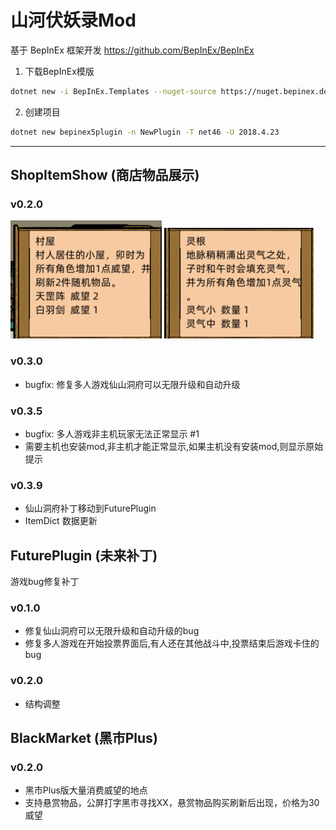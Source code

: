 # 山河伏妖录Mod
基于 BepInEx 框架开发 https://github.com/BepInEx/BepInEx

1. 下载BepInEx模版
```bash
dotnet new -i BepInEx.Templates --nuget-source https://nuget.bepinex.dev/v3/index.json
```
2. 创建项目
```bash
dotnet new bepinex5plugin -n NewPlugin -T net46 -U 2018.4.23
```

---

## ShopItemShow (商店物品展示)

### v0.2.0
![image](https://github.com/Cherrysaber/S010Mod/blob/main/image/house.png)
![image](https://github.com/Cherrysaber/S010Mod/blob/main/image/root.png)

### v0.3.0
- bugfix: 修复多人游戏仙山洞府可以无限升级和自动升级

### v0.3.5 
- bugfix: 多人游戏非主机玩家无法正常显示 #1
- 需要主机也安装mod,非主机才能正常显示,如果主机没有安装mod,则显示原始提示

### v0.3.9
- 仙山洞府补丁移动到FuturePlugin
- ItemDict 数据更新


## FuturePlugin (未来补丁)
游戏bug修复补丁

### v0.1.0
- 修复仙山洞府可以无限升级和自动升级的bug
- 修复多人游戏在开始投票界面后,有人还在其他战斗中,投票结束后游戏卡住的bug

### v0.2.0
- 结构调整

## BlackMarket (黑市Plus)

### v0.2.0
- 黑市Plus版大量消费威望的地点
- 支持悬赏物品，公屏打字黑市寻找XX，悬赏物品购买刷新后出现，价格为30威望
